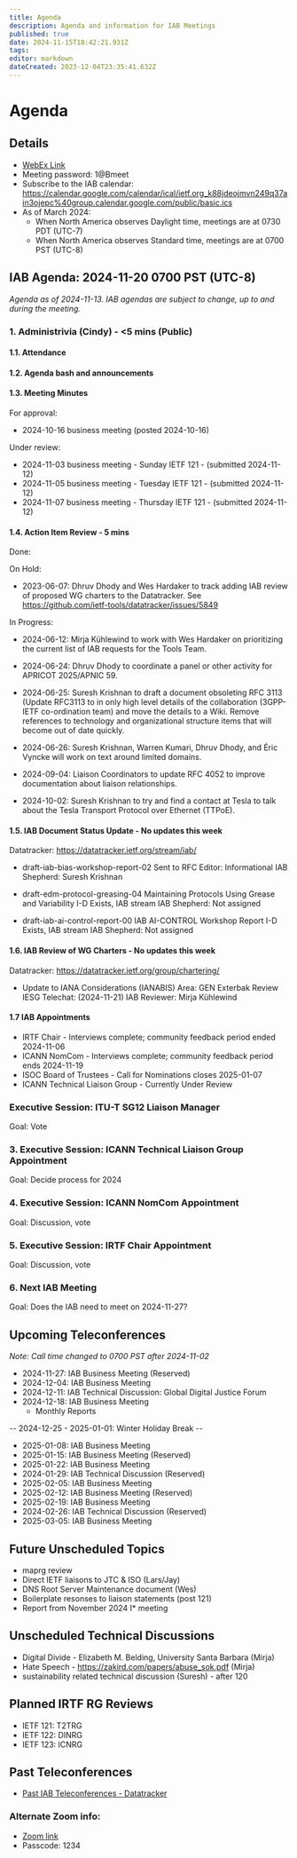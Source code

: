 ```yaml
---
title: Agenda
description: Agenda and information for IAB Meetings
published: true
date: 2024-11-15T18:42:21.931Z
tags: 
editor: markdown
dateCreated: 2023-12-04T23:35:41.632Z
---
```


# Agenda
## Details

* [WebEx Link](https://ietf.webex.com/ietf/j.php?MTID=m92c425d161e1be552b21d6b84b1c09f6)
* Meeting password: 1@Bmeet
* Subscribe to the IAB calendar: https://calendar.google.com/calendar/ical/ietf.org_k88jdeojmvn249q37ain3ojepc%40group.calendar.google.com/public/basic.ics
* As of March 2024:
    * When North America observes Daylight time, meetings are at 0730 PDT (UTC-7)
    * When North America observes Standard time, meetings are at 0700 PST (UTC-8)

## IAB Agenda: 2024-11-20 0700 PST (UTC-8) 

*Agenda as of 2024-11-13. IAB agendas are subject to change, up to and during the meeting.*


### 1. Administrivia (Cindy) - <5 mins (Public)

#### 1.1. Attendance 

#### 1.2. Agenda bash and announcements 

#### 1.3. Meeting Minutes 

For approval: 
* 2024-10-16 business meeting (posted 2024-10-16)

Under review:
* 2024-11-03 business meeting - Sunday IETF 121 - (submitted 2024-11-12)
* 2024-11-05 business meeting - Tuesday IETF 121 - (submitted 2024-11-12)
* 2024-11-07 business meeting - Thursday IETF 121 - (submitted 2024-11-12) 

#### 1.4. Action Item Review - 5 mins

Done:


    
On Hold:

*  2023-06-07: Dhruv Dhody and Wes Hardaker to track adding IAB
    review of proposed WG charters to the Datatracker.
    See https://github.com/ietf-tools/datatracker/issues/5849

In Progress:
    
*  2024-06-12: Mirja Kühlewind to work with Wes Hardaker on 
    prioritizing the current list of IAB requests for the Tools Team.
    
*  2024-06-24: Dhruv Dhody to coordinate a panel or other activity for 
    APRICOT 2025/APNIC 59.

*  2024-06-25: Suresh Krishnan to draft a document obsoleting RFC 3113 
    (Update RFC3113 to in only high level details of the collaboration 
    (3GPP-IETF co-ordination team) and move the details to a Wiki. 
    Remove references to technology and organizational structure items 
    that will become out of date quickly.

*  2024-06-26: Suresh Krishnan, Warren Kumari, Dhruv Dhody, and Éric 
    Vyncke will work on text around limited domains.

*  2024-09-04: Liaison Coordinators to update RFC 4052 to improve 
    documentation about liaison relationships.

*  2024-10-02: Suresh Krishnan to try and find a contact at Tesla to 
    talk about the Tesla Transport Protocol over Ethernet (TTPoE).


#### 1.5. IAB Document Status Update - No updates this week

 Datatracker: https://datatracker.ietf.org/stream/iab/

*  draft-iab-bias-workshop-report-02
    Sent to RFC Editor: Informational
    IAB Shepherd: Suresh Krishnan

*  draft-edm-protocol-greasing-04 
    Maintaining Protocols Using Grease and Variability
    I-D Exists, IAB stream
    IAB Shepherd: Not assigned

*  draft-iab-ai-control-report-00 
    IAB AI-CONTROL Workshop Report
    I-D Exists, IAB stream
    IAB Shepherd: Not assigned

#### 1.6. IAB Review of WG Charters - No updates this week

 Datatracker: https://datatracker.ietf.org/group/chartering/	

*  Update to IANA Considerations (IANABIS)
    Area: GEN
    Exterbak Review
    IESG Telechat: (2024-11-21)
    IAB Reviewer: Mirja Kühlewind

#### 1.7 IAB Appointments

*  IRTF Chair - Interviews complete; community feedback period ended 
    2024-11-06
*  ICANN NomCom - Interviews complete; community feedback period ends 
    2024-11-19
*  ISOC Board of Trustees - Call for Nominations closes 2025-01-07
*  ICANN Technical Liaison Group - Currently Under Review

### Executive Session: ITU-T SG12 Liaison Manager

  Goal: Vote

### 3. Executive Session: ICANN Technical Liaison Group Appointment

  Goal: Decide process for 2024


### 4. Executive Session: ICANN NomCom Appointment

  Goal: Discussion, vote


### 5. Executive Session: IRTF Chair Appointment

  Goal: Discussion, vote


### 6. Next IAB Meeting

  Goal: Does the IAB need to meet on 2024-11-27?


## Upcoming Teleconferences 

*Note: Call time changed to 0700 PST after 2024-11-02*

* 2024-11-27: IAB Business Meeting (Reserved)
* 2024-12-04: IAB Business Meeting
* 2024-12-11: IAB Technical Discussion: Global Digital Justice Forum
* 2024-12-18: IAB Business Meeting
    * Monthly Reports

-- 2024-12-25 - 2025-01-01: Winter Holiday Break --

* 2025-01-08: IAB Business Meeting
* 2025-01-15: IAB Business Meeting (Reserved)
* 2025-01-22: IAB Business Meeting
* 2024-01-29: IAB Technical Discussion (Reserved)
* 2025-02-05: IAB Business Meeting
* 2025-02-12: IAB Business Meeting (Reserved)
* 2025-02-19: IAB Business Meeting
* 2024-02-26: IAB Technical Discussion (Reserved)
* 2025-03-05: IAB Business Meeting



## Future Unscheduled Topics 

* maprg review 
* Direct IETF liaisons to JTC & ISO (Lars/Jay)
* DNS Root Server Maintenance document (Wes)
* Boilerplate resonses to liaison statements (post 121)
* Report from November 2024 I* meeting

## Unscheduled Technical Discussions

* Digital Divide - Elizabeth M. Belding, University Santa Barbara (Mirja)
* Hate Speech - https://zakird.com/papers/abuse_sok.pdf (Mirja)
* sustainability related technical discussion (Suresh) - after 120


## Planned IRTF RG Reviews 

* IETF 121: T2TRG
* IETF 122: DINRG
* IETF 123: ICNRG

## Past Teleconferences 

* [Past IAB Teleconferences - Datatracker](https://datatracker.ietf.org/group/iab/meetings/)



### Alternate Zoom info:

* [Zoom link](https://ietf.zoom.us/j/2649121587?pwd=dVJXTHRoQ2RqeE5tY2huWFFDdTFpdz09)
* Passcode: 1234
